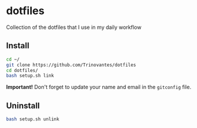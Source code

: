 dotfiles
===

Collection of the dotfiles that I use in my daily workflow

Install
---

```sh
cd ~/
git clone https://github.com/Trinovantes/dotfiles
cd dotfiles/
bash setup.sh link
```

**Important!** Don't forget to update your name and email in the `gitconfig` file.

Uninstall
---
```sh
bash setup.sh unlink
```
